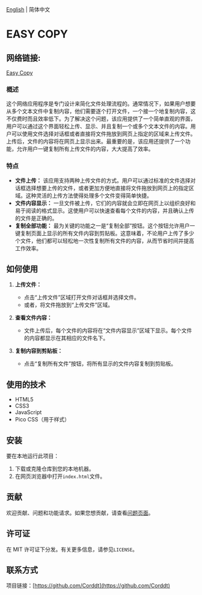 [English](README.md) | 简体中文
# EASY COPY
## 网络链接:
[Easy Copy](https://corddt.github.io/easy_copy/)


### 概述
这个网络应用程序是专门设计来简化文件处理流程的。通常情况下，如果用户想要从多个文本文件中复制内容，他们需要逐个打开文件，一个接一个地复制内容，这不仅费时而且效率低下。为了解决这个问题，该应用提供了一个简单直观的界面，用户可以通过这个界面轻松上传、显示、并且复制一个或多个文本文件的内容。用户可以使用文件选择对话框或者直接将文件拖放到网页上指定的区域来上传文件。上传后，文件的内容将在网页上显示出来。最重要的是，该应用还提供了一个功能，允许用户一键复制所有上传文件的内容，大大提高了效率。

### 特点
- **文件上传：** 该应用支持两种上传文件的方式。用户可以通过标准的文件选择对话框选择想要上传的文件，或者更加方便地直接将文件拖放到网页上的指定区域。这种灵活的上传方法使得处理多个文件变得简单快捷。
- **文件内容显示：** 一旦文件被上传，它们的内容就会立即在网页上以组织良好和易于阅读的格式显示。这使用户可以快速查看每个文件的内容，并且确认上传的文件是正确的。
- **复制全部功能：** 最为关键的功能之一是“复制全部”按钮。这个按钮允许用户一键复制页面上显示的所有文件内容到剪贴板。这意味着，不论用户上传了多少个文件，他们都可以轻松地一次性复制所有文件的内容，从而节省时间并提高工作效率。

## 如何使用
1. **上传文件：**
    - 点击“上传文件”区域打开文件对话框并选择文件。
    - 或者，将文件拖放到“上传文件”区域。

2. **查看文件内容：**
    - 文件上传后，每个文件的内容将在“文件内容显示”区域下显示。每个文件的内容都显示在其相应的文件名下。

3. **复制内容到剪贴板：**
    - 点击“复制所有文件”按钮，将所有显示的文件内容复制到剪贴板。

## 使用的技术
- HTML5
- CSS3
- JavaScript
- Pico CSS（用于样式）

## 安装
要在本地运行此项目：
1. 下载或克隆仓库到您的本地机器。
2. 在网页浏览器中打开`index.html`文件。

## 贡献
欢迎贡献、问题和功能请求。如果您想贡献，请查看[问题页面](链接到问题页面)。

## 许可证
在 MIT 许可证下分发。有关更多信息，请参见`LICENSE`。

## 联系方式
项目链接：[https://github.com/Corddt](https://github.com/Corddt)
